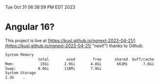 Tue Oct 31 06:38:59 PM EDT 2023

# Angular 16?


This project is live at [https://kusl.github.io/ngnext-2023-04-21/](https://kusl.github.io/ngnext-2023-04-21/ "next!") thanks to Github.

```bash
System Memory
               total        used        free      shared  buff/cache   available
Mem:            15Gi       2.9Gi       4.8Gi       661Mi       7.6Gi        11Gi
Swap:          8.0Gi       118Mi       7.9Gi
System Storage
1.3G	.
```
```bash
